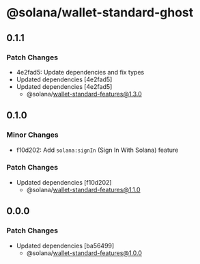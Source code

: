 # @solana/wallet-standard-ghost

## 0.1.1

### Patch Changes

- 4e2fad5: Update dependencies and fix types
- Updated dependencies [4e2fad5]
- Updated dependencies [4e2fad5]
    - @solana/wallet-standard-features@1.3.0

## 0.1.0

### Minor Changes

- f10d202: Add `solana:signIn` (Sign In With Solana) feature

### Patch Changes

- Updated dependencies [f10d202]
    - @solana/wallet-standard-features@1.1.0

## 0.0.0

### Patch Changes

- Updated dependencies [ba56499]
    - @solana/wallet-standard-features@1.0.0
